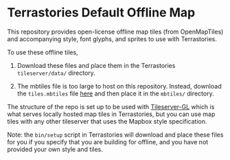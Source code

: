 # Terrastories Default Offline Map

This repository provides open-license offline map tiles (from OpenMapTiles) and accompanying style, font glyphs, and sprites to use with Terrastories.

To use these offline tiles, 

1. Download these files and place them in the Terrastories `tileserver/data/` directory.

2. The mbtiles file is too large to host on this repository. Instead, download the `tiles.mbtiles` file [here](https://bit.ly/39EdYoQ) and then place it in the `mbtiles/` directory.

The structure of the repo is set up to be used with [Tileserver-GL](https://github.com/maptiler/tileserver-gl) which is what serves locally hosted map tiles in Terrastories, but you can use map tiles with any other tileserver that uses the Mapbox style specification.

Note: the `bin/setup` script in Terrastories will download and place these files for you if you specify that you are building for offline, and you have not provided your own style and tiles.